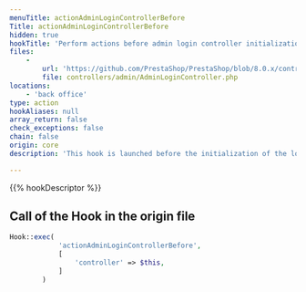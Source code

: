 ```yaml
---
menuTitle: actionAdminLoginControllerBefore
Title: actionAdminLoginControllerBefore
hidden: true
hookTitle: 'Perform actions before admin login controller initialization'
files:
    -
        url: 'https://github.com/PrestaShop/PrestaShop/blob/8.0.x/controllers/admin/AdminLoginController.php'
        file: controllers/admin/AdminLoginController.php
locations:
    - 'back office'
type: action
hookAliases: null
array_return: false
check_exceptions: false
chain: false
origin: core
description: 'This hook is launched before the initialization of the login controller'

---
```


{{% hookDescriptor %}}

## Call of the Hook in the origin file

```php
Hook::exec(
            'actionAdminLoginControllerBefore',
            [
                'controller' => $this,
            ]
        )
```
